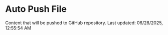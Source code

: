 # Auto Push File

Content that will be pushed to GitHub repository.
Last updated: 06/28/2025, 12:55:54 AM
